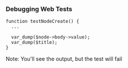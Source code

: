 ### Debugging Web Tests

    function testNodeCreate() {
      ...
    
      var_dump($node->body->value);
      var_dump($title);
    }

Note: You'll see the output, but the test will fail
